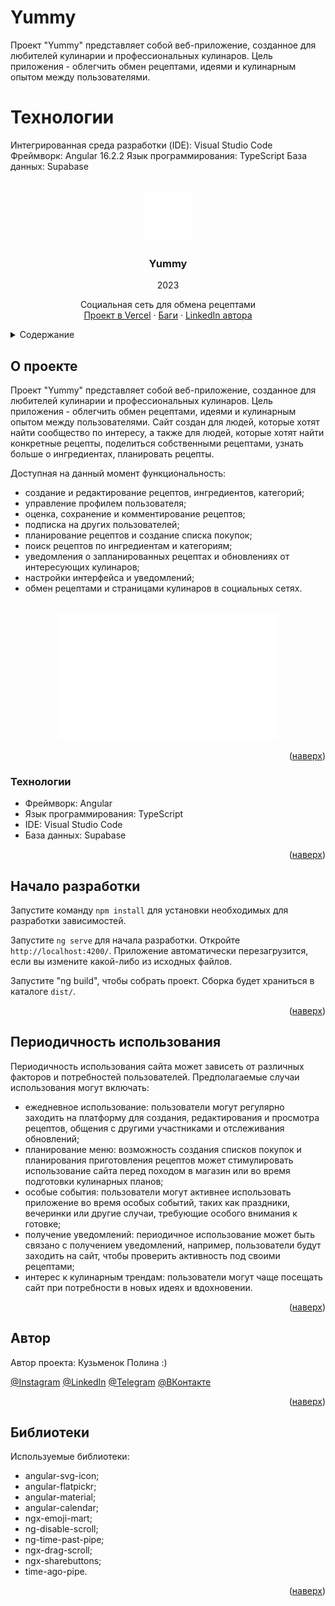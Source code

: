 # Yummy

Проект "Yummy" представляет собой веб-приложение, созданное для любителей кулинарии и профессиональных кулинаров. Цель приложения - облегчить обмен рецептами, идеями и кулинарным опытом между пользователями.

# Технологии

Интегрированная среда разработки (IDE): Visual Studio Code
Фреймворк: Angular 16.2.2
Язык программирования: TypeScript
База данных: Supabase

<a name="readme-top"></a>

<!-- PROJECT LOGO -->
<br />
<div align="center">
  <a href="https://github.com/othneildrew/Best-README-Template">
    <img src="src/assets/images/chef-day.png" alt="Logo" width="80" height="80">
  </a>

  <h3 align="center">Yummy</h3>
  <p align="center">2023</p>

  <p align="center">
    Социальная сеть для обмена рецептами
    <br />
    <a href="https://yummy-world.vercel.app/">Проект в Vercel</a>
    ·
    <a href="https://github.com/krabochki/Yummy/issues">Баги</a>
    ·
    <a href="https://github.com/othneildrew/Best-README-Template/issues">LinkedIn автора</a>
  </p>
</div>

<!-- TABLE OF CONTENTS -->
<details>
  <summary>Содержание</summary>
  <ol>
    <li><a href="#about">О проекте</a></li>
    <li><a href="#stack">Технологии</a></li>
    <li><a href="#start">Начало разработки</a></li>
    <li><a href="#usage">Периодичность использования</a></li>
    <li><a href="#author">Автор</a></li>
    <li><a href="#libs">Библиотеки</a></li>
  </ol>
</details>

<!-- ABOUT THE PROJECT -->

<a name="about"></a>

## О проекте

Проект "Yummy" представляет собой веб-приложение, созданное для любителей кулинарии и профессиональных кулинаров. Цель приложения - облегчить обмен рецептами, идеями и кулинарным опытом между пользователями.
Сайт создан для людей, которые хотят найти сообщество по интересу, а также для людей, которые хотят найти конкретные рецепты, поделиться собственными рецептами, узнать больше о ингредиентах, планировать рецепты.

Доступная на данный момент функциональность:

- создание и редактирование рецептов, ингредиентов, категорий;
- управление профилем пользователя;
- оценка, сохранение и комментирование рецептов;
- подписка на других пользователей;
- планирование рецептов и создание списка покупок;
- поиск рецептов по ингредиентам и категориям;
- уведомления о запланированных рецептах и обновлениях от интересующих кулинаров;
- настройки интерфейса и уведомлений;
- обмен рецептами и страницами кулинаров в социальных сетях.
<br>
<div align="center">

<img src="src/assets/images/readme-community.png" alt="community"  width="350">
</div>
<p align="right">(<a href="#readme-top">наверх</a>)</p>

<a name="stack"></a>

### Технологии

- Фреймворк: Angular
- Язык программирования: TypeScript
- IDE: Visual Studio Code
- База данных: Supabase

<p align="right">(<a href="#readme-top">наверх</a>)</p>

<!-- GETTING STARTED -->

<a name="start"></a>

## Начало разработки

Запустите команду `npm install` для установки необходимых для разработки зависимостей.

Запустите `ng serve` для начала разработки. Откройте `http://localhost:4200/`. Приложение автоматически перезагрузится, если вы измените какой-либо из исходных файлов.

Запустите "ng build", чтобы собрать проект. Сборка будет храниться в каталоге `dist/`.

<p align="right">(<a href="#readme-top">наверх</a>)</p>

<a name="usage"></a>

## Периодичность использования

Периодичность использования сайта может зависеть от различных факторов и потребностей пользователей. Предполагаемые случаи использования могут включать:

- ежедневное использование: пользователи могут регулярно заходить на платформу для создания, редактирования и просмотра рецептов, общения с другими участниками и отслеживания обновлений;
- планирование меню: возможность создания списков покупок и планирования приготовления рецептов может стимулировать использование сайта перед походом в магазин или во время подготовки кулинарных планов;
- особые события: пользователи могут активнее использовать приложение во время особых событий, таких как праздники, вечеринки или другие случаи, требующие особого внимания к готовке;
- получение уведомлений: периодичное использование может быть связано с получением уведомлений, например, пользователи будут заходить на сайт, чтобы проверить активность под своими рецептами;
- интерес к кулинарным трендам: пользователи могут чаще посещать сайт при потребности в новых идеях и вдохновении.

<p align="right">(<a href="#readme-top">наверх</a>)</p>

<a name="author"></a>

## Автор

Автор проекта: Кузьменок Полина :)

[@Instagram](https://twitter.com/your_username)
[@LinkedIn](https://www.linkedin.com/in/polina-kuzmenok-550449291/)
[@Telegram](https://t.me/krabochki)
[@ВКонтакте](https://vk.com/nanananana_come_on)

<p align="right">(<a href="#readme-top">наверх</a>)</p>

<!-- ACKNOWLEDGMENTS -->

<a name="libs"></a>

## Библиотеки

Используемые библиотеки:

- angular-svg-icon;
- angular-flatpickr;
- angular-material;
- angular-calendar;
- ngx-emoji-mart;
- ng-disable-scroll;
- ng-time-past-pipe;
- ngx-drag-scroll;
- ngx-sharebuttons;
- time-ago-pipe.

<p align="right">(<a href="#readme-top">наверх</a>)</p>
